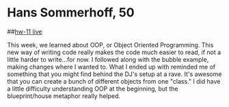 # Hans Sommerhoff, 50

##[hw-11 live]()

This week, we learned about OOP, or Object Oriented Programming. This new way of writing code really makes the code much easier to read, if not a little harder to write...for now. I followed along with the bubble example, making changes where I wanted to. What I ended up with reminded me of something that you might find behind the DJ's setup at a rave. It's awesome that you can create a bunch of different objects from one "class." I did have a little difficulty understanding OOP at the beginning, but the blueprint/house metaphor really helped.
